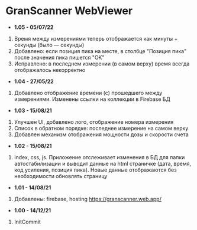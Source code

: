 # GranScanner WebViewer

* <b>1.05 - 05/07/22</b>
1. Время между измерениями теперь отображается как минуты + секунды (было — секунды)
2. Добавлено: если позиция пика на месте, в столбце "Позиция пика" после значения пика пишется "ОК"
3. Исправлено: в последнем измерении (в самом верху) время всегда отображалось некорректно
* <b>1.04 - 27/05/22</b>
1. Добавлено отображение времени (с) прошедшего между измерениями. Изменены ссылки на коллекции в Firebase БД
* <b>1.03 - 15/08/21</b>
1. Улучшен UI, добавлено лого, отображение номера измерения
2. Список в обратном порядке: последнее измерение на самом верху
3. Добавлен механизм отображения мощности дозы и скорости счета
* <b>1.02 - 15/08/21</b>
1. index, css, js. Приложение отслеживает изменения в БД для папки автостабилизации и выводит данные на html страничке (дата, время, код усиления, позиция пика). Новые данные отображаются без необходимости обновлять страницу
* <b>1.01 - 14/08/21</b>
1. Добавлены: firebase, hosting https://granscanner.web.app/
* <b>1.00 - 14/12/21</b>
1. InitCommit
